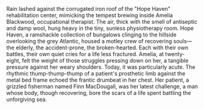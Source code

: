 Rain lashed against the corrugated iron roof of the "Hope Haven" rehabilitation center, mimicking the tempest brewing inside Amelia Blackwood, occupational therapist.  The air, thick with the smell of antiseptic and damp wool, hung heavy in the tiny, sunless physiotherapy room.  Hope Haven, a ramshackle collection of bungalows clinging to the hillside overlooking the grey Atlantic, housed a motley crew of recovering souls—the elderly, the accident-prone, the broken-hearted. Each with their own battles, their own quiet cries for a life less fractured.  Amelia, at twenty-eight, felt the weight of those struggles pressing down on her, a tangible pressure against her weary shoulders. Today, it was particularly acute.  The rhythmic thump-thump-thump of a patient's prosthetic limb against the metal bed frame echoed the frantic drumbeat in her chest.  Her patient, a grizzled fisherman named Finn MacDougall, was her latest challenge, a man whose body, though recovering, bore the scars of a life spent battling the unforgiving sea.
